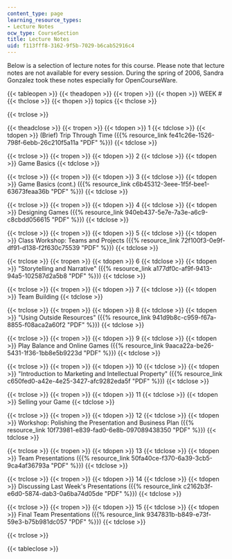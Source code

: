 ```yaml
---
content_type: page
learning_resource_types:
- Lecture Notes
ocw_type: CourseSection
title: Lecture Notes
uid: f113fff8-3162-9f5b-7029-b6cab52916c4
---
```


Below is a selection of lecture notes for this course. Please note that lecture notes are not available for every session. During the spring of 2006, Sandra Gonzalez took these notes especially for OpenCourseWare.

{{< tableopen >}}
{{< theadopen >}}
{{< tropen >}}
{{< thopen >}}
WEEK #
{{< thclose >}}
{{< thopen >}}
topics
{{< thclose >}}

{{< trclose >}}

{{< theadclose >}}
{{< tropen >}}
{{< tdopen >}}
1
{{< tdclose >}}
{{< tdopen >}}
(Brief) Trip Through Time ({{% resource_link fe41c26e-1526-798f-6ebb-26c210f5a11a "PDF" %}})
{{< tdclose >}}

{{< trclose >}}
{{< tropen >}}
{{< tdopen >}}
2
{{< tdclose >}}
{{< tdopen >}}
Game Basics
{{< tdclose >}}

{{< trclose >}}
{{< tropen >}}
{{< tdopen >}}
3
{{< tdclose >}}
{{< tdopen >}}
Game Basics (cont.) ({{% resource_link c6b45312-3eee-1f5f-bee1-63673feaa36b "PDF" %}})
{{< tdclose >}}

{{< trclose >}}
{{< tropen >}}
{{< tdopen >}}
4
{{< tdclose >}}
{{< tdopen >}}
Designing Games ({{% resource_link 940eb437-5e7e-7a3e-a6c9-c8cbdd056615 "PDF" %}})
{{< tdclose >}}

{{< trclose >}}
{{< tropen >}}
{{< tdopen >}}
5
{{< tdclose >}}
{{< tdopen >}}
Class Workshop: Teams and Projects ({{% resource_link 72f100f3-0e9f-df91-d138-f2f630c75539 "PDF" %}})
{{< tdclose >}}

{{< trclose >}}
{{< tropen >}}
{{< tdopen >}}
6
{{< tdclose >}}
{{< tdopen >}}
"Storytelling and Narrative" ({{% resource_link a177df0c-af9f-9413-94a5-102587d2a5b8 "PDF" %}})
{{< tdclose >}}

{{< trclose >}}
{{< tropen >}}
{{< tdopen >}}
7
{{< tdclose >}}
{{< tdopen >}}
Team Building
{{< tdclose >}}

{{< trclose >}}
{{< tropen >}}
{{< tdopen >}}
8
{{< tdclose >}}
{{< tdopen >}}
"Using Outside Resources" ({{% resource_link 941d9b8c-c959-f67a-8855-f08aca2a60f2 "PDF" %}})
{{< tdclose >}}

{{< trclose >}}
{{< tropen >}}
{{< tdopen >}}
9
{{< tdclose >}}
{{< tdopen >}}
Play Balance and Online Games ({{% resource_link 9aaca22a-be26-5431-1f36-1bb8e5b9223d "PDF" %}})
{{< tdclose >}}

{{< trclose >}}
{{< tropen >}}
{{< tdopen >}}
10
{{< tdclose >}}
{{< tdopen >}}
"Introduction to Marketing and Intellectual Property" ({{% resource_link c650fed0-a42e-4e25-3427-afc9282eda5f "PDF" %}})
{{< tdclose >}}

{{< trclose >}}
{{< tropen >}}
{{< tdopen >}}
11
{{< tdclose >}}
{{< tdopen >}}
Selling your Game
{{< tdclose >}}

{{< trclose >}}
{{< tropen >}}
{{< tdopen >}}
12
{{< tdclose >}}
{{< tdopen >}}
Workshop: Polishing the Presentation and Business Plan ({{% resource_link 10f73981-e839-fad0-6e8b-097089438350 "PDF" %}})
{{< tdclose >}}

{{< trclose >}}
{{< tropen >}}
{{< tdopen >}}
13
{{< tdclose >}}
{{< tdopen >}}
Team Presentations ({{% resource_link 50fa40ce-f370-6a39-3cb5-9ca4af36793a "PDF" %}})
{{< tdclose >}}

{{< trclose >}}
{{< tropen >}}
{{< tdopen >}}
14
{{< tdclose >}}
{{< tdopen >}}
Discussing Last Week's Presentations ({{% resource_link c2162b3f-e6d0-5874-dab3-0a6ba74d05de "PDF" %}})
{{< tdclose >}}

{{< trclose >}}
{{< tropen >}}
{{< tdopen >}}
15
{{< tdclose >}}
{{< tdopen >}}
Final Team Presentations ({{% resource_link 9347831b-b849-e73f-59e3-b75b981dc057 "PDF" %}})
{{< tdclose >}}

{{< trclose >}}

{{< tableclose >}}